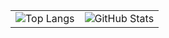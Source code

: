 <table>
  <tr>
    <td>
      <img src="https://github-readme-stats.vercel.app/api/top-langs?username=rifnd&show_icons=true&locale=en&layout=compact" alt="Top Langs" />
    </td>
    <td>
      <img src="https://github-readme-stats.vercel.app/api?username=rifnd&show_icons=true&locale=en" alt="GitHub Stats" />
    </td>
  </tr>
</table>